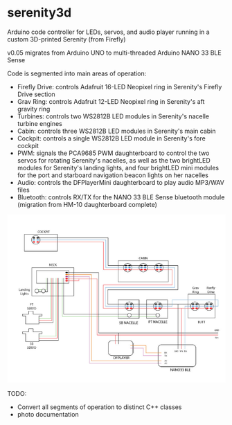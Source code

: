 # serenity3d
Arduino code controller for LEDs, servos, and audio player running in a custom 3D-printed Serenity (from Firefly)

v0.05 migrates from Arduino UNO to multi-threaded Arduino NANO 33 BLE Sense

Code is segmented into main areas of operation:
- Firefly Drive: controls Adafruit 16-LED Neopixel ring in Serenity's Firefly Drive section
- Grav Ring: controls Adafruit 12-LED Neopixel ring in Serenity's aft gravity ring
- Turbines: controls two WS2812B LED modules in Serenity's nacelle turbine engines
- Cabin: controls three WS2812B LED modules in Serenity's main cabin
- Cockpit: controls a single WS2812B LED module in Serenity's fore cockpit
- PWM: signals the PCA9685 PWM daughterboard to control the two servos for rotating Serenity's nacelles, as well as the two brightLED modules for Serenity's landing lights, and four brightLED mini modules for the port and starboard navigation beacon lights on her nacelles
- Audio: controls the DFPlayerMini daughterboard to play audio MP3/WAV files
- Bluetooth: controls RX/TX for the NANO 33 BLE Sense bluetooth module (migration from HM-10 daughterboard complete)


![Wiring diagram](./photos/wiring-diagram.jpg?raw=true)


TODO:
- Convert all segments of operation to distinct C++ classes
- photo documentation
